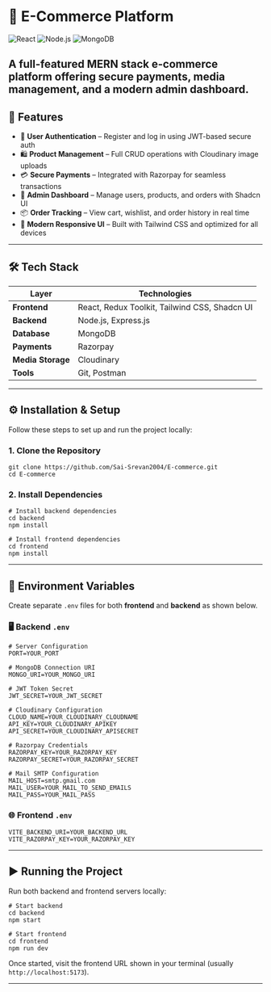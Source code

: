# 🛒 E-Commerce Platform

![React](https://img.shields.io/badge/Frontend-React-blue?logo=react)
![Node.js](https://img.shields.io/badge/Backend-Node.js-green?logo=node.js)
![MongoDB](https://img.shields.io/badge/Database-MongoDB-brightgreen?logo=mongodb)

A full-featured **MERN stack e-commerce platform** offering secure payments, media management, and a modern admin dashboard.  
---

## 🚀 Features

- 🔐 **User Authentication** – Register and log in using JWT-based secure auth
- 🛍️ **Product Management** – Full CRUD operations with Cloudinary image uploads
- 💳 **Secure Payments** – Integrated with Razorpay for seamless transactions
- 🧾 **Admin Dashboard** – Manage users, products, and orders with Shadcn UI
- 📦 **Order Tracking** – View cart, wishlist, and order history in real time
- 🎨 **Modern Responsive UI** – Built with Tailwind CSS and optimized for all devices

---

## 🛠️ Tech Stack

| Layer | Technologies |
|-------|---------------|
| **Frontend** | React, Redux Toolkit, Tailwind CSS, Shadcn UI |
| **Backend** | Node.js, Express.js |
| **Database** | MongoDB |
| **Payments** | Razorpay |
| **Media Storage** | Cloudinary |
| **Tools** | Git, Postman |

---

## ⚙️ Installation & Setup

Follow these steps to set up and run the project locally:

### 1. Clone the Repository

```
git clone https://github.com/Sai-Srevan2004/E-commerce.git
cd E-commerce
```

### 2. Install Dependencies

```
# Install backend dependencies
cd backend
npm install

# Install frontend dependencies
cd frontend
npm install
```

---

## 🔧 Environment Variables

Create separate `.env` files for both **frontend** and **backend** as shown below.

### 🖥️ Backend `.env`

```
# Server Configuration
PORT=YOUR_PORT

# MongoDB Connection URI
MONGO_URI=YOUR_MONGO_URI

# JWT Token Secret
JWT_SECRET=YOUR_JWT_SECRET

# Cloudinary Configuration
CLOUD_NAME=YOUR_CLOUDINARY_CLOUDNAME
API_KEY=YOUR_CLOUDINARY_APIKEY
API_SECRET=YOUR_CLOUDINARY_APISECRET

# Razorpay Credentials
RAZORPAY_KEY=YOUR_RAZORPAY_KEY
RAZORPAY_SECRET=YOUR_RAZORPAY_SECRET

# Mail SMTP Configuration
MAIL_HOST=smtp.gmail.com
MAIL_USER=YOUR_MAIL_TO_SEND_EMAILS
MAIL_PASS=YOUR_MAIL_PASS
```

### 🌐 Frontend `.env`

```
VITE_BACKEND_URI=YOUR_BACKEND_URL
VITE_RAZORPAY_KEY=YOUR_RAZORPAY_KEY
```

---

## ▶️ Running the Project

Run both backend and frontend servers locally:

```
# Start backend
cd backend
npm start

# Start frontend
cd frontend
npm run dev
```

Once started, visit the frontend URL shown in your terminal (usually `http://localhost:5173`).

---



